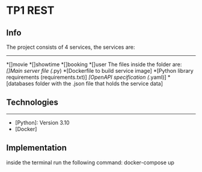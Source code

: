 # TP1 REST

## Info
The project consists of 4 services, the services are:
***
*[]movie
*[]showtime
*[]booking
*[]user
The files inside the folder are:
*[]Main server file (*.py) 
*[Dockerfile to build service image]
*[Python library requirements (requirements.txt)]
*[OpenAPI specification (*.yaml)]
*[databases folder with the .json file that holds the service data]

## Technologies
***
* [Python]: Version 3.10 
* [Docker]

## Implementation
inside the terminal run the following command:
docker-compose up
